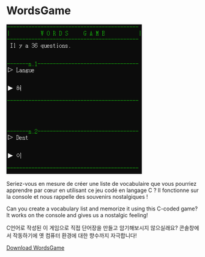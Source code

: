 # WordsGame
<img src="https://github.com/ododok/WordsGame/blob/main/wordgame.png">
<p>Seriez-vous en mesure de créer une liste de vocabulaire que vous pourriez apprendre par cœur en utilisant ce jeu codé en langage C ? Il fonctionne sur la console et nous rappelle des souvenirs nostalgiques !</p>
<p>Can you create a vocabulary list and memorize it using this C-coded game? It works on the console and gives us a nostalgic feeling!</p>
<p>C언어로 작성된 이 게임으로 직접 단어장을 만들고 암기해보시지 않으실래요? 콘솔창에서 작동하기에 옛 컴퓨터 환경에 대한 향수까지 자극합니다! </p>
<a href="https://github.com/ododok/WordsGame/raw/main/WordsGame.zip">Download WordsGame</a>
